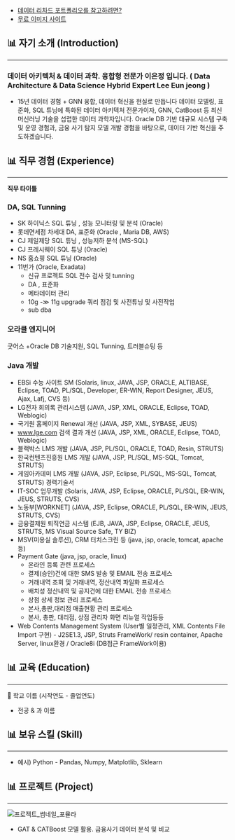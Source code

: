 * [데이터 리차드 포트폴리오를 참고하려면?](https://dongchanlim.github.io/github-portfolio/)
* [무료 이미지 사이트](https://unsplash.com/)

## 📊 자기 소개 (Introduction)
------

### 데이터 아키텍처 & 데이터 과학. 융합형 전문가 이은정 입니다. ( Data Architecture & Data Science Hybrid Expert Lee Eun jeong )
- 15년 데이터 경험 + GNN 융합, 데이터 혁신을 현실로 만듭니다
  데이터 모델링, 표준화, SQL 튜닝에 특화된 데이터 아키텍처 전문가이자, GNN, CatBoost 등 최신 머신러닝 기술을 섭렵한 데이터 과학자입니다. Oracle DB 기반 대규모 시스템 구축 및 운영 경험과, 금융 사기 탐지 모델 개발 경험을 바탕으로, 데이터 기반 혁신을 주도하겠습니다.


## 📊 직무 경험 (Experience)
------

**직무 타이틀**
### DA, SQL Tunning
* SK 하이닉스 SQL 튜닝 , 성능 모니터링 및 분석 (Oracle)
* 롯데면세점 차세대 DA, 표준화 (Oracle , Maria DB, AWS)
* CJ 제일제당 SQL 튜닝 , 성능저하 분석 (MS-SQL)
* CJ 프레시웨이 SQL 튜닝 (Oracle)
* NS 홈쇼핑 SQL 튜닝 (Oracle)
* 11번가 (Oracle, Exadata)
  - 신규 프로젝트 SQL 전수 검사 및 tunning
  - DA , 표준화
  - 메타데이터 관리
  - 10g -≫ 11g upgrade 쿼리 점검 및 사전튜닝 및 사전작업
  - sub dba
### 오라클 엔지니어
굿어스
+Oracle DB 기술지원, SQL Tunning, 트러블슈팅 등
### Java 개발
+ EBSi 수능 사이트 SM (Solaris, linux, JAVA, JSP, ORACLE, ALTIBASE, Eclipse, TOAD, PL/SQL, Developer, ER-WIN, Report Designer,
JEUS, Ajax, Lafj, CVS 등)
+ LG전자 회의록 관리시스템 (JAVA, JSP, XML, ORACLE, Eclipse, TOAD, Weblogic)
+ 국기원 홈페이지 Renewal 개선 (JAVA, JSP, XML, SYBASE, JEUS)
+ www.lge.com 검색 결과 개선 (JAVA, JSP, XML, ORACLE, Eclipse, TOAD, Weblogic)
+ 블랙박스 LMS 개발 (JAVA, JSP, PL/SQL, ORACLE, TOAD, Resin, STRUTS)
+ 한국컨텐츠진흥원 LMS 개발 (JAVA, JSP, PL/SQL, MS-SQL, Tomcat, STRUTS)
+ 게임아카데미 LMS 개발 (JAVA, JSP, Eclipse, PL/SQL, MS-SQL, Tomcat, STRUTS)
경력기술서
+ IT-SOC 업무개발 (Solaris, JAVA, JSP, Eclipse, ORACLE, PL/SQL, ER-WIN, JEUS, STRUTS, CVS)
+ 노동부[WORKNET] (JAVA, JSP, Eclipse, ORACLE, PL/SQL, ER-WIN, JEUS, STRUTS, CVS)
+ 금융결제원 퇴직연금 시스템 (EJB, JAVA, JSP, Eclipse, ORACLE, JEUS, STRUTS, MS Visual Source Safe, TY BIZ)
+ MSV(미용실 솔루션), CRM 터치스크린 등 (java, jsp, oracle, tomcat, apache 등)
+ Payment Gate (java, jsp, oracle, linux)
  - 온라인 등록 관련 프로세스
  - 결제(승인)건에 대한 SMS 발송 및 EMAIL 전송 프로세스
  - 거래내역 조회 및 거래내역, 정산내역 파일화 프로세스
  - 배치성 정산내역 및 공지건에 대한 EMAIL 전송 프로세스
  - 상점 상세 정보 관리 프로세스
  - 본사,총판,대리점 매출현황 관리 프로세스
  - 본사, 총판, 대리점, 상점 관리자 화면 리뉴얼 작업등등
+ Web Contents Management System (User별 일정관리, XML Contents File Import 구현) - J2SE1.3, JSP, Struts FrameWork/ resin
container, Apache Server, linux환경 / Oracle8i (DB접근 FrameWork이용)



## 📊 교육 (Education)
------
🏫 학교 이름 (시작연도 - 졸업연도)

- 전공 & 과 이름


## 📊 보유 스킬 (Skill)
------
- 예시) Python - Pandas, Numpy, Matplotlib, Sklearn

## 📊 프로젝트 (Project)
------
![프로젝트_썸네일_포뮬라](https://github.com/user-attachments/assets/a139b7b5-a4c5-4370-b35f-f0ce21734802)
- GAT & CATBoost 모델 활용. 금융사기 데이터 분석 및 비교

